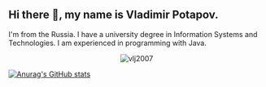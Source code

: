 ## Hi there 👋, my name is Vladimir Potapov.
I'm from the Russia.
I have a university degree in Information Systems and Technologies. I am experienced in programming with Java.


<p align="center"> <img src="https://komarev.com/ghpvc/?username=vlj2007&label=Profile%20views&style=flat-square&abbreviated=true" alt="vlj2007" /> </p>




[![Anurag's GitHub stats](https://github-readme-stats.vercel.app/api?username=vlj2007)](https://github.com/vlj2007/github-readme-stats)





<!--
**vlj2007/vlj2007** is a ✨ _special_ ✨ repository because its `README.md` (this file) appears on your GitHub profile.

Here are some ideas to get you started:

- 🔭 I’m currently working on ...
- 🌱 I’m currently learning ...
- 👯 I’m looking to collaborate on ...
- 🤔 I’m looking for help with ...
- 💬 Ask me about ...
- 📫 How to reach me: ...
- 😄 Pronouns: ...
- ⚡ Fun fact: ...
-->
